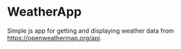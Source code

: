 # WeatherApp
Simple js app for getting and displaying weather data from https://openweathermap.org/api.
